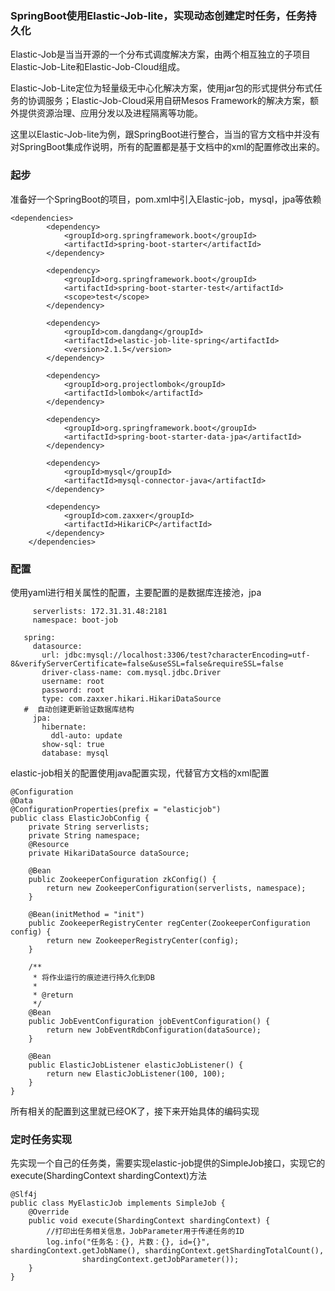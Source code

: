 ### SpringBoot使用Elastic-Job-lite，实现动态创建定时任务，任务持久化
Elastic-Job是当当开源的一个分布式调度解决方案，由两个相互独立的子项目Elastic-Job-Lite和Elastic-Job-Cloud组成。

Elastic-Job-Lite定位为轻量级无中心化解决方案，使用jar包的形式提供分布式任务的协调服务；Elastic-Job-Cloud采用自研Mesos Framework的解决方案，额外提供资源治理、应用分发以及进程隔离等功能。

这里以Elastic-Job-lite为例，跟SpringBoot进行整合，当当的官方文档中并没有对SpringBoot集成作说明，所有的配置都是基于文档中的xml的配置修改出来的。

### 起步
准备好一个SpringBoot的项目，pom.xml中引入Elastic-job，mysql，jpa等依赖

```
<dependencies>
        <dependency>
            <groupId>org.springframework.boot</groupId>
            <artifactId>spring-boot-starter</artifactId>
        </dependency>

        <dependency>
            <groupId>org.springframework.boot</groupId>
            <artifactId>spring-boot-starter-test</artifactId>
            <scope>test</scope>
        </dependency>

        <dependency>
            <groupId>com.dangdang</groupId>
            <artifactId>elastic-job-lite-spring</artifactId>
            <version>2.1.5</version>
        </dependency>

        <dependency>
            <groupId>org.projectlombok</groupId>
            <artifactId>lombok</artifactId>
        </dependency>

        <dependency>
            <groupId>org.springframework.boot</groupId>
            <artifactId>spring-boot-starter-data-jpa</artifactId>
        </dependency>

        <dependency>
            <groupId>mysql</groupId>
            <artifactId>mysql-connector-java</artifactId>
        </dependency>

        <dependency>
            <groupId>com.zaxxer</groupId>
            <artifactId>HikariCP</artifactId>
        </dependency>
    </dependencies>
```

### 配置
使用yaml进行相关属性的配置，主要配置的是数据库连接池，jpa

```elasticjob:
     serverlists: 172.31.31.48:2181
     namespace: boot-job

   spring:
     datasource:
       url: jdbc:mysql://localhost:3306/test?characterEncoding=utf-8&verifyServerCertificate=false&useSSL=false&requireSSL=false
       driver-class-name: com.mysql.jdbc.Driver
       username: root
       password: root
       type: com.zaxxer.hikari.HikariDataSource
   #  自动创建更新验证数据库结构
     jpa:
       hibernate:
         ddl-auto: update
       show-sql: true
       database: mysql
 ```

 elastic-job相关的配置使用java配置实现，代替官方文档的xml配置
```
@Configuration
@Data
@ConfigurationProperties(prefix = "elasticjob")
public class ElasticJobConfig {
    private String serverlists;
    private String namespace;
    @Resource
    private HikariDataSource dataSource;

    @Bean
    public ZookeeperConfiguration zkConfig() {
        return new ZookeeperConfiguration(serverlists, namespace);
    }

    @Bean(initMethod = "init")
    public ZookeeperRegistryCenter regCenter(ZookeeperConfiguration config) {
        return new ZookeeperRegistryCenter(config);
    }

    /**
     * 将作业运行的痕迹进行持久化到DB
     *
     * @return
     */
    @Bean
    public JobEventConfiguration jobEventConfiguration() {
        return new JobEventRdbConfiguration(dataSource);
    }

    @Bean
    public ElasticJobListener elasticJobListener() {
        return new ElasticJobListener(100, 100);
    }
}
```
所有相关的配置到这里就已经OK了，接下来开始具体的编码实现
### 定时任务实现
先实现一个自己的任务类，需要实现elastic-job提供的SimpleJob接口，实现它的execute(ShardingContext shardingContext)方法
```
@Slf4j
public class MyElasticJob implements SimpleJob {
    @Override
    public void execute(ShardingContext shardingContext) {
        //打印出任务相关信息，JobParameter用于传递任务的ID
        log.info("任务名：{}, 片数：{}, id={}", shardingContext.getJobName(), shardingContext.getShardingTotalCount(),
                shardingContext.getJobParameter());
    }
}
```
